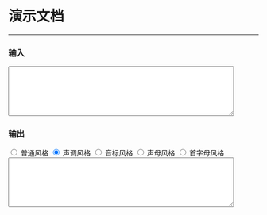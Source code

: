 # 演示文档

---

<style>
textarea{width:90%; height:100px;}
</style>

### 输入

<div>
  <textarea id="input"></textarea>
</div>

### 输出

<div>
  <input type="radio" name="style" id="style-normal" value="STYLE_NORMAL" />
  <label for="style-normal">普通风格</label>
  <input type="radio" name="style" id="style-tone" value="STYLE_TONE" checked />
  <label for="style-tone">声调风格</label>
  <input type="radio" name="style" id="style-tone2" value="STYLE_TONE2" />
  <label for="style-tone2">音标风格</label>
  <input type="radio" name="style" id="style-initials" value="STYLE_INITIALS" />
  <label for="style-initials">声母风格</label>
  <input type="radio" name="style" id="style-first-letter" value="STYLE_FIRST_LETTER" />
  <label for="style-first-letter">首字母风格</label>
</div>
<div>
  <textarea readonly id="output"></textarea>
</div>


<script>
seajs.use(['../src/pinyin', 'url'], function(pinyin, Url){

  var $ = function(id){return document.getElementById(id);}
  var styles = document.getElementsByName("style");
  var han = new Url(location.href).getParam("han");

  function build(){
    var han = $("input").value;
    var style = "STYLE_TONE";
    for(var i=0,l=styles.length; i<l; i++){
      if(styles[i].checked){
        style = styles[i].value;
      }
    }
    $("output").value = pinyin(han, {
      style: pinyin[style]
    }).join(" ");
  };

  $("input").onkeyup = build;
  for(var i=0,l=styles.length; i<l; i++){
    styles[i].onclick = build;
  }

  $("input").value = han;
  build();
});
</script>
